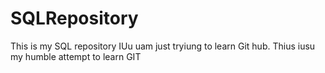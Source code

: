 # SQLRepository
This is my SQL repository
IUu uam just tryiung to learn Git hub. 
Thius iusu my humble attempt to learn GIT

